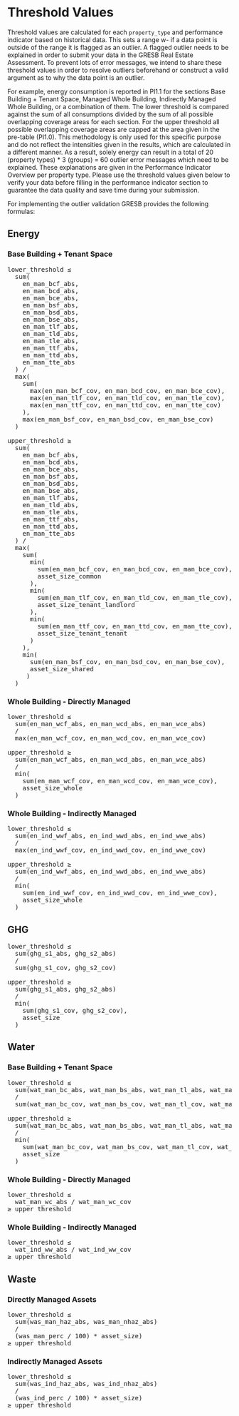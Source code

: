 # Threshold Values
Threshold values are calculated for each `property_type` and performance indicator based on historical data. This sets a range w- if a data point is outside of the range it is flagged as an outlier. A flagged outlier needs to be explained in order to submit your data in the GRESB Real Estate Assessment. To prevent lots of error messages, we intend to share these threshold values in order to resolve outliers beforehand or construct a valid argument as to why the data point is an outlier.

For example, energy consumption is reported in PI1.1 for the sections Base Building + Tenant Space, Managed Whole Building, Indirectly Managed Whole Building, or a combination of them. The lower threshold is compared against the sum of all consumptions divided by the sum of all possible overlapping coverage areas for each section. For the upper threshold all possible overlapping coverage areas are capped at the area given in the pre-table (PI1.0). This methodology is only used for this specific purpose and do not reflect the intensities given in the results, which are calculated in a different manner. As a result, solely energy can result in a total of 20 (property types) * 3 (groups) = 60 outlier error messages which need to be explained. These explanations are given in the Performance Indicator Overview per property type. Please use the threshold values given below to verify your data before filling in the performance indicator section to guarantee the data quality and save time during your submission.

For implementing the outlier validation GRESB provides the following formulas:

## Energy

### Base Building + Tenant Space

<pre class="regular-pre">
lower_threshold &le;
  sum(
    en_man_bcf_abs,
    en_man_bcd_abs,
    en_man_bce_abs,
    en_man_bsf_abs,
    en_man_bsd_abs,
    en_man_bse_abs,
    en_man_tlf_abs,
    en_man_tld_abs,
    en_man_tle_abs,
    en_man_ttf_abs,
    en_man_ttd_abs,
    en_man_tte_abs
  ) /
  max(
    sum(
      max(en_man_bcf_cov, en_man_bcd_cov, en_man_bce_cov),
      max(en_man_tlf_cov, en_man_tld_cov, en_man_tle_cov),
      max(en_man_ttf_cov, en_man_ttd_cov, en_man_tte_cov)
    ),
    max(en_man_bsf_cov, en_man_bsd_cov, en_man_bse_cov)
  )

upper_threshold &ge;
  sum(
    en_man_bcf_abs,
    en_man_bcd_abs,
    en_man_bce_abs,
    en_man_bsf_abs,
    en_man_bsd_abs,
    en_man_bse_abs,
    en_man_tlf_abs,
    en_man_tld_abs,
    en_man_tle_abs,
    en_man_ttf_abs,
    en_man_ttd_abs,
    en_man_tte_abs
  ) /
  max(
    sum(
      min(
        sum(en_man_bcf_cov, en_man_bcd_cov, en_man_bce_cov),
        asset_size_common
      ),
      min(
        sum(en_man_tlf_cov, en_man_tld_cov, en_man_tle_cov),
        asset_size_tenant_landlord
      ),
      min(
        sum(en_man_ttf_cov, en_man_ttd_cov, en_man_tte_cov),
        asset_size_tenant_tenant
      )
    ),
    min(
      sum(en_man_bsf_cov, en_man_bsd_cov, en_man_bse_cov),
      asset_size_shared
     )
  )
</pre>

### Whole Building - Directly Managed

<pre class="regular-pre">
lower_threshold &le;
  sum(en_man_wcf_abs, en_man_wcd_abs, en_man_wce_abs)
  /
  max(en_man_wcf_cov, en_man_wcd_cov, en_man_wce_cov)

upper_threshold &ge;
  sum(en_man_wcf_abs, en_man_wcd_abs, en_man_wce_abs)
  /
  min(
    sum(en_man_wcf_cov, en_man_wcd_cov, en_man_wce_cov),
    asset_size_whole
  )
</pre>

### Whole Building - Indirectly Managed

<pre class="regular-pre">
lower_threshold &le;
  sum(en_ind_wwf_abs, en_ind_wwd_abs, en_ind_wwe_abs)
  /
  max(en_ind_wwf_cov, en_ind_wwd_cov, en_ind_wwe_cov)

upper_threshold &ge;
  sum(en_ind_wwf_abs, en_ind_wwd_abs, en_ind_wwe_abs)
  /
  min(
    sum(en_ind_wwf_cov, en_ind_wwd_cov, en_ind_wwe_cov),
    asset_size_whole
  )
</pre>

## GHG

<pre class="regular-pre">
lower_threshold &le;
  sum(ghg_s1_abs, ghg_s2_abs)
  /
  sum(ghg_s1_cov, ghg_s2_cov)

upper_threshold &ge;
  sum(ghg_s1_abs, ghg_s2_abs)
  /
  min(
    sum(ghg_s1_cov, ghg_s2_cov),
    asset_size
  )
</pre>

## Water

### Base Building + Tenant Space

<pre class="regular-pre">
lower_threshold &le;
  sum(wat_man_bc_abs, wat_man_bs_abs, wat_man_tl_abs, wat_man_tt_abs)
  /
  sum(wat_man_bc_cov, wat_man_bs_cov, wat_man_tl_cov, wat_man_tt_cov)

upper_threshold &ge;
  sum(wat_man_bc_abs, wat_man_bs_abs, wat_man_tl_abs, wat_man_tt_abs)
  /
  min(
    sum(wat_man_bc_cov, wat_man_bs_cov, wat_man_tl_cov, wat_man_tt_cov),
    asset_size
  )
</pre>

### Whole Building - Directly Managed

<pre class="regular-pre">
lower_threshold &le;
  wat_man_wc_abs / wat_man_wc_cov
&ge; upper_threshold
</pre>

### Whole Building - Indirectly Managed

<pre class="regular-pre">
lower_threshold &le;
  wat_ind_ww_abs / wat_ind_ww_cov
&ge; upper_threshold
</pre>

## Waste

### Directly Managed Assets

<pre class="regular-pre">
lower_threshold &le;
  sum(was_man_haz_abs, was_man_nhaz_abs)
  /
  (was_man_perc / 100) * asset_size)
&ge; upper_threshold
</pre>

### Indirectly Managed Assets

<pre class="regular-pre">
lower_threshold &le;
  sum(was_ind_haz_abs, was_ind_nhaz_abs)
  /
  (was_ind_perc / 100) * asset_size)
&ge; upper_threshold
</pre>

